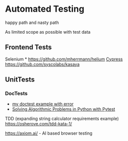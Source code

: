 Automated Testing
=================

happy path and nasty path

As limited scope as possible with test data

Frontend Tests
--------------

Selenium
    * https://github.com/mherrmann/helium
[Cypress](https://www.cypress.io/)
https://github.com/syscolabs/kasaya



UnitTests
---------

### DocTests

* [my doctest example with error](https://github.com/calaldees/TeachProgramming/blob/master/teachprogramming/static/projects/doctest_example.py)
* [Solving Algorithmic Problems in Python with Pytest](https://adamj.eu/tech/2019/04/21/solving-algorithmic-problems-in-python-with-pytest/)

TDD
(expanding string calculator requirements example)
https://osherove.com/tdd-kata-1/



https://axiom.ai/ - AI based browser testing


